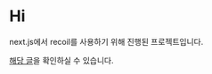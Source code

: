 # Hi

next.js에서 recoil를 사용하기 위해 진행된 프로젝트입니다.

[해당 글](https://parkgang.github.io/next.js/using-recoil-in-next.js/)을 확인하실 수 있습니다.
